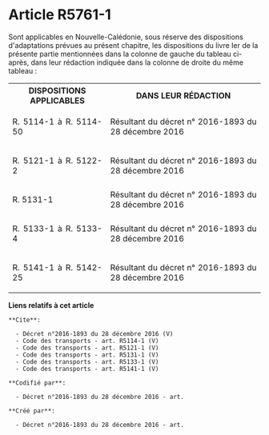 # Article R5761-1

Sont applicables en Nouvelle-Calédonie, sous réserve des dispositions d'adaptations prévues au présent chapitre, les
dispositions du livre Ier de la présente partie mentionnées dans la colonne de gauche du tableau ci-après, dans leur
rédaction indiquée dans la colonne de droite du même tableau : 

<table>
    <tbody>
      <tr>
        <th>DISPOSITIONS APPLICABLES 

</th>
        <th>DANS LEUR RÉDACTION 

</th>
      </tr>
      <tr>
        <td valign="middle" align="justify">

R. 5114-1 à R. 5114-50 

</td>
        <td valign="middle" align="justify">Résultant du décret n° 2016-1893 du 28 décembre 2016 

</td>
      </tr>
      <tr>
        <td valign="middle" align="justify">

R. 5121-1 à R. 5122-2 

</td>
        <td align="justify" valign="middle">Résultant du décret n° 2016-1893 du 28 décembre 2016 

</td>
      </tr>
      <tr>
        <td align="justify" valign="middle">

R. 5131-1 

</td>
        <td align="justify" valign="middle">Résultant du décret n° 2016-1893 du 28 décembre 2016 

</td>
      </tr>
      <tr>
        <td align="justify" valign="middle">

R. 5133-1 à R. 5133-4 

</td>
        <td align="justify" valign="middle">Résultant du décret n° 2016-1893 du 28 décembre 2016 

</td>
      </tr>
      <tr>
        <td align="justify" valign="middle">

R. 5141-1 à R. 5142-25

</td>
        <td valign="middle" align="justify">Résultant du décret n° 2016-1893 du 28 décembre 2016

</td>
      </tr>
    </tbody>
  </table>

**Liens relatifs à cet article**

	**Cite**:

	  - Décret n°2016-1893 du 28 décembre 2016 (V)
	  - Code des transports - art. R5114-1 (V)
	  - Code des transports - art. R5121-1 (V)
	  - Code des transports - art. R5131-1 (V)
	  - Code des transports - art. R5133-1 (V)
	  - Code des transports - art. R5141-1 (V)

	**Codifié par**:

	  - Décret n°2016-1893 du 28 décembre 2016 - art.

	**Créé par**:

	  - Décret n°2016-1893 du 28 décembre 2016 - art.
